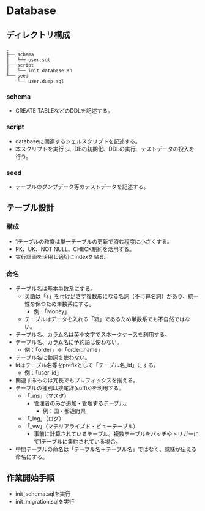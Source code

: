 # Database

## ディレクトリ構成
```
.
├── schema
│   └── user.sql
├── script
│   └── init_database.sh
└── seed
    └── user.dump.sql
```

### schema
- CREATE TABLEなどのDDLを記述する。

### script
- databaseに関連するシェルスクリプトを記述する。
- 本スクリプトを実行し、DBの初期化、DDLの実行、テストデータの投入を行う。

### seed
- テーブルのダンプデータ等のテストデータを記述する。

## テーブル設計

### 構成
- 1テーブルの粒度は単一テーブルの更新で済む程度に小さくする。
- PK、UK、NOT NULL、CHECK制約を活用する。
- 実行計画を活用し適切にindexを貼る。

### 命名
- テーブル名は基本単数系にする。 
  - 英語は「s」を付け足さず複数形になる名詞（不可算名詞）があり、統一性を保つため単数系にする。
    - 例：「Money」
  - テーブルはデータを入れる「箱」であるため単数系でも不自然ではない。
- テーブル名、カラム名は英小文字でスネークケースを利用する。
- テーブル名、カラム名に予約語は使わない。
  - 例：「order」→「order_name」 
- テーブル名に動詞を使わない。
- idはテーブル名等をprefixとして「テーブル名_id」にする。
  - 例：「user_id」
- 関連するものは冗長でもプレフィックスを揃える。
- テーブルの種別は接尾辞(suffix)を利用する。
  - 「_ms」（マスタ）
    - 管理者のみが追加・管理するテーブル。
      - 例：国・都道府県
  - 「_log」（ログ）
  - 「_vw」（マテリアライズド・ビューテーブル）
    - 事前に計算されているテーブル。複数テーブルをバッチやトリガーにて1テーブルに集約されている場合。
- 中間テーブルの命名は「テーブル名＋テーブル名」ではなく、意味が伝える命名にする。

## 作業開始手順
- init_schema.sqlを実行
- init_migration.sqlを実行